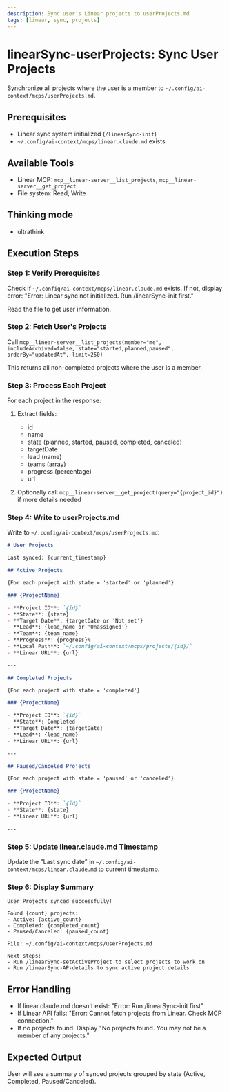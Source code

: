 ```yaml
---
description: Sync user's Linear projects to userProjects.md
tags: [linear, sync, projects]
---
```


# linearSync-userProjects: Sync User Projects

Synchronize all projects where the user is a member to `~/.config/ai-context/mcps/userProjects.md`.

## Prerequisites

- Linear sync system initialized (`/linearSync-init`)
- `~/.config/ai-context/mcps/linear.claude.md` exists

## Available Tools

- Linear MCP: `mcp__linear-server__list_projects`, `mcp__linear-server__get_project`
- File system: Read, Write

## Thinking mode

- ultrathink

## Execution Steps

### Step 1: Verify Prerequisites

Check if `~/.config/ai-context/mcps/linear.claude.md` exists.
If not, display error: "Error: Linear sync not initialized. Run /linearSync-init first."

Read the file to get user information.

### Step 2: Fetch User's Projects

Call `mcp__linear-server__list_projects(member="me", includeArchived=false, state="started,planned,paused", orderBy="updatedAt", limit=250)`

This returns all non-completed projects where the user is a member.

### Step 3: Process Each Project

For each project in the response:

1. Extract fields:
   - id
   - name
   - state (planned, started, paused, completed, canceled)
   - targetDate
   - lead (name)
   - teams (array)
   - progress (percentage)
   - url

2. Optionally call `mcp__linear-server__get_project(query="{project_id}")` if more details needed

### Step 4: Write to userProjects.md

Write to `~/.config/ai-context/mcps/userProjects.md`:

```markdown
# User Projects

Last synced: {current_timestamp}

## Active Projects

{For each project with state = 'started' or 'planned'}

### {ProjectName}

- **Project ID**: `{id}`
- **State**: {state}
- **Target Date**: {targetDate or 'Not set'}
- **Lead**: {lead_name or 'Unassigned'}
- **Team**: {team_name}
- **Progress**: {progress}%
- **Local Path**: `~/.config/ai-context/mcps/projects/{id}/`
- **Linear URL**: {url}

---

## Completed Projects

{For each project with state = 'completed'}

### {ProjectName}

- **Project ID**: `{id}`
- **State**: Completed
- **Target Date**: {targetDate}
- **Lead**: {lead_name}
- **Linear URL**: {url}

---

## Paused/Canceled Projects

{For each project with state = 'paused' or 'canceled'}

### {ProjectName}

- **Project ID**: `{id}`
- **State**: {state}
- **Linear URL**: {url}

---
```

### Step 5: Update linear.claude.md Timestamp

Update the "Last sync date" in `~/.config/ai-context/mcps/linear.claude.md` to current timestamp.

### Step 6: Display Summary

```
User Projects synced successfully!

Found {count} projects:
- Active: {active_count}
- Completed: {completed_count}
- Paused/Canceled: {paused_count}

File: ~/.config/ai-context/mcps/userProjects.md

Next steps:
- Run /linearSync-setActiveProject to select projects to work on
- Run /linearSync-AP-details to sync active project details
```

## Error Handling

- If linear.claude.md doesn't exist: "Error: Run /linearSync-init first"
- If Linear API fails: "Error: Cannot fetch projects from Linear. Check MCP connection."
- If no projects found: Display "No projects found. You may not be a member of any projects."

## Expected Output

User will see a summary of synced projects grouped by state (Active, Completed, Paused/Canceled).
